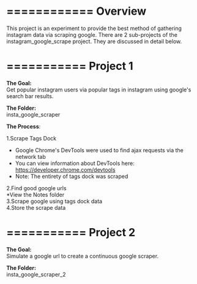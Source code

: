 ============
Overview
============
This project is an experiment to provide the best method of gathering instagram data via scraping google.
There are 2 sub-projects of the instagram_google_scrape project. They are discussed in detail below.


===========
Project 1
===========
<b>The Goal:</b></br>
Get popular instagram users via popular tags in instagram using google's search bar results.</br>

<b>The Folder:</b></br>
insta_google_scraper</br>

<b>The Process</b>:</br>

1.Scrape Tags Dock</br>
	<ul>
	<li>Google Chrome's DevTools were used to find ajax requests via the network tab</li>
	<li>You can view information about DevTools here: https://developer.chrome.com/devtools</li>
	<li>Note: The entirety of tags dock was scraped</li>
	</ul>
2.Find good google urls</br>
*View the Notes folder</br>
3.Scrape google using tags dock data</br>
4.Store the scrape data

===========
Project 2
===========
<b>The Goal:</b></br>
Simulate a google url to create a continuous google scraper.</br>

<b>The Folder:</b></br>
insta_google_scraper_2
		
